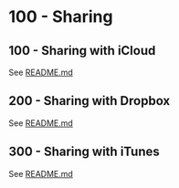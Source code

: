 # 100 - Sharing

## 100 - Sharing with iCloud

See [README.md](./100/README.md)

## 200 - Sharing with Dropbox

See [README.md](./200/README.md)

## 300 - Sharing with iTunes

See [README.md](./300/README.md)
